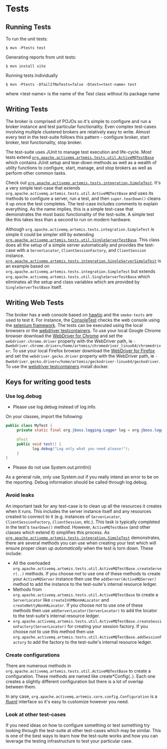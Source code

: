 # Tests

## Running Tests

To run the unit tests:

    $ mvn -Ptests test

Generating reports from unit tests:

    $ mvn install site

Running tests individually

    $ mvn -Ptests -DfailIfNoTests=false -Dtest=<test-name> test

where &lt;test-name> is the name of the Test class without its package name

## Writing Tests

The broker is comprised of POJOs so it's simple to configure and run a broker instance and test particular functionality.
Even complex test-cases involving multiple clustered brokers are relatively easy to write. Almost every test in the 
test-suite follows this pattern - configure broker, start broker, test functionality, stop broker.

The test-suite uses JUnit to manage test execution and life-cycle.  Most tests extend [`org.apache.activemq.artemis.tests.util.ActiveMQTestBase`](https://github.com/apache/activemq-artemis/blob/master/artemis-server/src/test/java/org/apache/activemq/artemis/tests/util/ActiveMQTestBase.java)
which contains JUnit setup and tear-down methods as well as a wealth of utility functions to configure, start, manage,
and stop brokers as well as perform other common tasks.

Check out [`org.apache.activemq.artemis.tests.integration.SimpleTest`](https://github.com/apache/activemq-artemis/blob/master/tests/integration-tests/src/test/java/org/apache/activemq/artemis/tests/integration/SimpleTest.java).
It's a very simple test-case that extends `org.apache.activemq.artemis.tests.util.ActiveMQTestBase` and uses its methods
to configure a server, run a test, and then `super.tearDown()` cleans it up once the test completes. The test-case 
includes comments to explain everything. As the name implies, this is a simple test-case that demonstrates the most basic
functionality of the test-suite. A simple test like this takes less than a second to run on modern hardware.

Although `org.apache.activemq.artemis.tests.integration.SimpleTest` is simple it could be simpler still by extending
[`org.apache.activemq.artemis.tests.util.SingleServerTestBase`](https://github.com/apache/activemq-artemis/blob/master/artemis-server/src/test/java/org/apache/activemq/artemis/tests/util/SingleServerTestBase.java).
This class does all the setup of a simple server automatically and provides the test-case with a `ServerLocator`, 
`ClientSessionFactory`, and `ClientSession` instance. [`org.apache.activemq.artemis.tests.integration.SingleServerSimpleTest`](https://github.com/apache/activemq-artemis/blob/master//tests/integration-tests/src/test/java/org/apache/activemq/artemis/tests/integration/SingleServerSimpleTest.java)
is an example based on `org.apache.activemq.artemis.tests.integration.SimpleTest` but extends `org.apache.activemq.artemis.tests.util.SingleServerTestBase`
which eliminates all the setup and class variables which are provided by `SingleServerTestBase` itself.

## Writing Web Tests

The broker has a web console based on [hawtio](https://github.com/hawtio/hawtio) and the `smoke-tests` are used to test it.
For instance, the [ConsoleTest](https://github.com/apache/activemq-artemis/blob/main/tests/smoke-tests/src/test/java/org/apache/activemq/artemis/tests/smoke/console/ConsoleTest.java)
checks the web console using the [selenium framework](https://github.com/SeleniumHQ/selenium).
The tests can be executed using the local browsers or the [webdriver testcontainers](https://www.testcontainers.org/modules/webdriver_containers).
To use your local Google Chrome browser download the [WebDriver for Chrome](https://chromedriver.chromium.org/) and set
the `webdriver.chrome.driver` property with the WebDriver path, ie `-Dwebdriver.chrome.driver=/home/artemis/chromedriver_linux64/chromedriver`.
To use your local Firefox browser download the [WebDriver for Firefox](https://github.com/mozilla/geckodriver/) and set
the `webdriver.gecko.driver` property with the WebDriver path, ie `-Dwebdriver.gecko.driver=/home/artemis/geckodriver-linux64/geckodriver`.
To use the [webdriver testcontainers](https://www.testcontainers.org/modules/webdriver_containers) install docker.

## Keys for writing good tests

### Use log.debug

- Please use log.debug instead of log.info.

On your classes, import the following:

```java
public class MyTest {
     private static final org.jboss.logging.Logger log = org.jboss.logging.Logger.getLogger($CLASS_NAME$.class);
    
     @Test
     public void test() {
            log.debug("Log only what you need please!");
     }
}
```

- Please do not use System.out.println()

As a general rule, only use System.out if you really intend an error to be on the reporting. Debug information should be called through log.debug.

### Avoid leaks

An important task for any test-case is to clean up all the resources it creates when it runs. This includes the server
instance itself and any resources created to connect to it (e.g. instances of `ServerLocator`, `ClientSessionFactory`,
`ClientSession`, etc.). This task is typically completed in the test's `tearDown()` method.  However, `ActiveMQTestBase` 
(and other classes which extend it) simplifies this process. As [`org.apache.activemq.artemis.tests.integration.SimpleTest`](https://github.com/apache/activemq-artemis/blob/master/tests/integration-tests/src/test/java/org/apache/activemq/artemis/tests/integration/SimpleTest.java)
demonstrates, there are several methods you can use when creating your test which will ensure proper clean up _automatically_
when the test is torn down. These include:

- All the overloaded `org.apache.activemq.artemis.tests.util.ActiveMQTestBase.createServer(..)` methods. If you choose
_not_ to use one of these methods to create your `ActiveMQServer` instance then use the `addServer(ActiveMQServer)` 
method to add the instance to the test-suite's internal resource ledger.
- Methods from `org.apache.activemq.artemis.tests.util.ActiveMQTestBase` to create a `ServerLocator` like 
`createInVMNonHALocator` and `createNettyNonHALocator`. If you choose _not_ to use one of these methods then use 
`addServerLocator(ServerLocator)` to add the locator to the test-suite's internal resource ledger.
- `org.apache.activemq.artemis.tests.util.ActiveMQTestBase.createSessionFactory(ServerLocator)` for creating your session
factory. If you choose _not_ to use this method then use `org.apache.activemq.artemis.tests.util.ActiveMQTestBase.addSessionFactory`
to add the factory to the test-suite's internal resource ledger.

### Create configurations

There are numerous methods in `org.apache.activemq.artemis.tests.util.ActiveMQTestBase` to create a configuration. These
methods are named like create&#42;Config(..). Each one creates a slightly different configuration but there is a lot of 
overlap between them.

In any case, `org.apache.activemq.artemis.core.config.Configuration` is a [_fluent_](https://en.wikipedia.org/wiki/Fluent_interface)
interface so it's easy to customize however you need.

### Look at other test-cases

If you need ideas on how to configure something or test something try looking through the test-suite at other test-cases
which may be similar. This is one of the best ways to learn how the test-suite works and how you can leverage the
testing infrastructure to test your particular case.

    